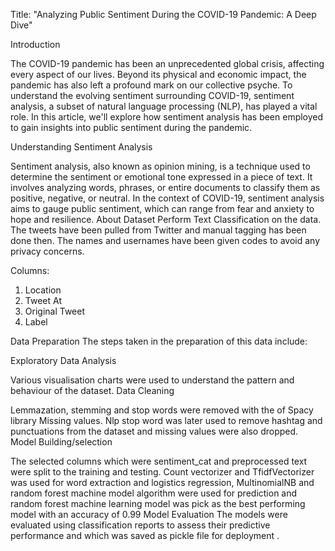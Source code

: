 Title: "Analyzing Public Sentiment During the COVID-19 Pandemic: A Deep Dive"

Introduction

The COVID-19 pandemic has been an unprecedented global crisis, affecting every aspect of our lives. Beyond its physical and economic impact, the pandemic has also left a profound mark on our collective psyche. To understand the evolving sentiment surrounding COVID-19, sentiment analysis, a subset of natural language processing (NLP), has played a vital role. In this article, we'll explore how sentiment analysis has been employed to gain insights into public sentiment during the pandemic.

Understanding Sentiment Analysis

Sentiment analysis, also known as opinion mining, is a technique used to determine the sentiment or emotional tone expressed in a piece of text. It involves analyzing words, phrases, or entire documents to classify them as positive, negative, or neutral. In the context of COVID-19, sentiment analysis aims to gauge public sentiment, which can range from fear and anxiety to hope and resilience.
About Dataset
Perform Text Classification on the data. The tweets have been pulled from Twitter and manual tagging has been done then.
The names and usernames have been given codes to avoid any privacy concerns.

Columns:
1) Location
2) Tweet At
3) Original Tweet
4) Label

Data Preparation
The steps taken in the preparation of this data include:

Exploratory Data Analysis

Various visualisation charts were used to understand the pattern and behaviour of the dataset.
Data Cleaning

Lemmazation, stemming and stop words were removed with the of Spacy library Missing values. Nlp stop word was later used to remove hashtag and punctuations from the dataset and missing values were also dropped. 
Model Building/selection 

The selected columns which were sentiment_cat and preprocessed text were split to the training and testing.
Count vectorizer and TfidfVectorizer was used for word extraction and logistics regression, MultinomialNB and random forest machine model algorithm were used for prediction and random forest machine learning model was pick as the best performing model with an accuracy of 0.99
Model Evaluation
The models were evaluated using classification reports  to assess their predictive performance and which was saved as pickle file for deployment 
.
